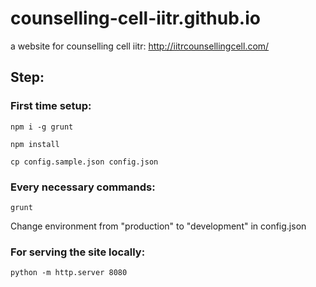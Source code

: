 # counselling-cell-iitr.github.io
a website for counselling cell iitr: http://iitrcounsellingcell.com/


## Step:
### First time setup:

`npm i -g grunt`
 
`npm install`

`cp config.sample.json config.json`

### Every necessary commands:
`grunt`

Change environment from "production" to "development" in config.json 

### For serving the site locally:
`python -m http.server 8080`
